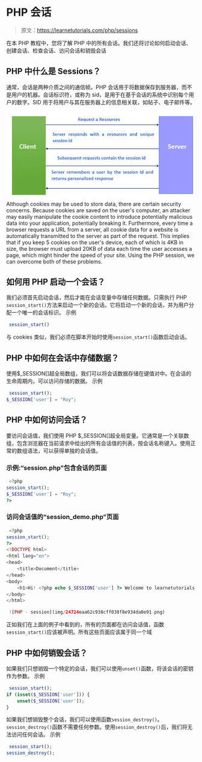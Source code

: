 # PHP 会话

> 原文：<https://learnetutorials.com/php/sessions>

在本 PHP 教程中，您将了解 PHP 中的所有会话。我们还将讨论如何启动会话、创建会话、检查会话、访问会话和销毁会话

## PHP 中什么是 Sessions？

通常，会话是两种介质之间的通信帧。PHP 会话用于将数据保存到服务器，而不是用户的机器。会话标识符，或称为 sid，是用于在基于会话的系统中识别每个用户的数字。SID 用于将用户与其在服务器上的信息相关联，如帖子、电子邮件等。

![PHP : Html Form](img/e853d1028b1494f5e4b9b71a2fb6fa98.png)Although cookies may be used to store data, there are certain security concerns. Because cookies are saved on the user's computer, an attacker may easily manipulate the cookie content to introduce potentially malicious data into your application, potentially breaking it. Furthermore, every time a browser requests a URL from a server, all cookie data for a website is automatically transmitted to the server as part of the request. This implies that if you keep 5 cookies on the user's device, each of which is 4KB in size, the browser must upload 20KB of data each time the user accesses a page, which might hinder the speed of your site. Using the PHP session, we can overcome both of these problems.

## 如何用 PHP 启动一个会话？

我们必须首先启动会话，然后才能在会话变量中存储任何数据。只需执行 PHP `session_start()`方法来启动一个新的会话。它将启动一个新的会话，并为用户分配一个唯一的会话标识。
示例

```php
 session_start() 

```

与 cookies 类似，我们必须在脚本开始时使用`session_start()`函数启动会话。

## PHP 中如何在会话中存储数据？

使用$_SESSION[]超全局数组，我们可以将会话数据存储在键值对中。在会话的生命周期内，可以访问存储的数据。
示例

```php
 session_start();
$_SESSION['user'] = "Roy"; 

```

## PHP 中如何访问会话？

要访问会话值，我们使用 PHP $_SESSION[]超全局变量。它通常是一个关联数组，包含浏览器在当前请求中给出的所有会话值的列表，按会话名称键入。使用正常的数组语法，可以获得单独的会话值。

### 示例:“session.php”包含会话的页面

```php
 <?php
session_start();
$_SESSION['user'] = "Roy";
?> 

```

### 访问会话值的“session_demo.php”页面

```php
 <?php
session_start();
?>
<!DOCTYPE html>
<html lang="en">
<head>
    <title>Document</title>
</head>
<body>
    <h1>Hi! <?php echo $_SESSION['user'] ?> Welcome to learnetutorials.com</h1>
</body>
</html> 

```

```php
 ![PHP - session](img/24724eaa62c938cff038f8e934da0e91.png) 
```

正如我们在上面的例子中看到的，所有的页面都在访问会话值，函数`session_start()`应该被声明。所有这些页面应该属于同一个域

## PHP 中如何销毁会话？

如果我们只想销毁一个特定的会话，我们可以使用`unset()`函数，将该会话的密钥作为参数。
示例

```php
 session_start();
if (isset($_SESSION['user'])) {
    unset($_SESSION['user']);
} 

```

如果我们想销毁整个会话，我们可以使用函数`session_destroy()`。`session_destroy()`函数不需要任何参数。使用`session_destroy()`后，我们将无法访问任何会话。
示例

```php
 session_start();
session_destroy(); 

```